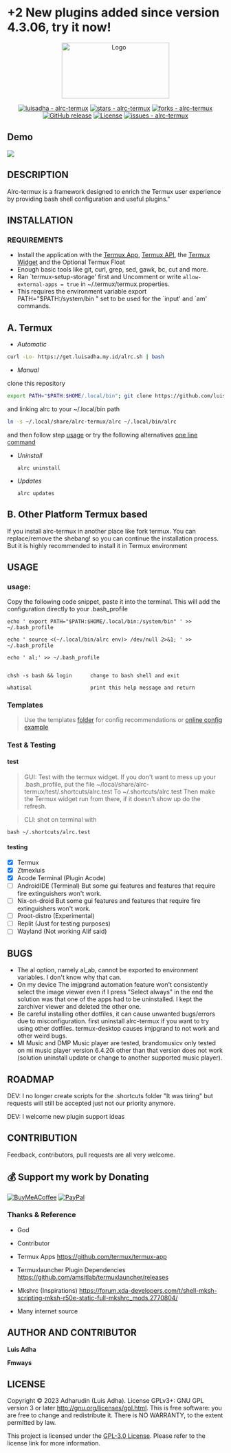 # +2 New plugins added since version 4.3.06, try it now!

<p align="center">
  <img src="./img/alrc-favicon.svg" alt="Logo" sanitize=true height="130" width="250" />
</p>
<div align="center">
<a href="https://github.com/luisadha/alrc-termux" title="Go to GitHub repo"><img src="https://img.shields.io/static/v1?label=luisadha&message=alrc-termux&color=blue&logo=github" alt="luisadha - alrc-termux"></a>
<a href="https://github.com/luisadha/alrc-termux"><img src="https://img.shields.io/github/stars/luisadha/alrc-termux?style=social" alt="stars - alrc-termux"></a>
<a href="https://github.com/luisadha/alrc-termux"><img src="https://img.shields.io/github/forks/luisadha/alrc-termux?style=social" alt="forks - alrc-termux"></a>
<!-- <a href="https://github.com/luisadha/alrc-termux/actions?query=workflow:%22GH+Pages+Deploy%22"><img src="https://github.com/luisadha/alrc-termux/workflows/GH%20Pages%20Deploy/badge.svg" alt="GH Pages Deploy"></a>
-->
<a href="https://github.com/luisadha/alrc-termux/releases/"><img src="https://img.shields.io/github/release/luisadha/alrc-termux?include_prereleases=&sort=semver&color=blue" alt="GitHub release"></a>
<a href="#license"><img src="https://img.shields.io/badge/License-GPLv3.0-blue" alt="License"></a>
<a href="https://github.com/luisadha/alrc-termux/issues"><img src="https://img.shields.io/github/issues/luisadha/alrc-termux" alt="issues - alrc-termux"></a>
</div>

<h2>Demo</h2>
<a href="https://asciinema.org/a/WBz9QOP5xNeKLFcIOB9wZYeBP" target="_blank"><img src="https://asciinema.org/a/WBz9QOP5xNeKLFcIOB9wZYeBP.svg" /></a>

<!-- [![Shorts Video](https://img.youtube.com/vi/9X6naGKNOys/0.jpg)](https://www.youtube.com/shorts/9X6naGKNOys) -->
DESCRIPTION
-----------
Alrc-termux is a framework designed to enrich the Termux user experience by providing bash shell configuration and useful plugins."

INSTALLATION
------------

### REQUIREMENTS
- Install the application with the [Termux App](https://f-droid.org/packages/com.termux/),
[Termux API](https://f-droid.org/packages/com.termux.api/), the [Termux Widget](https://f-droid.org/packages/com.termux.widget/) and the Optional Termux Float
- Enough basic tools like git, curl, grep, sed, gawk, bc, cut and more.
- Ran \`termux-setup-storage' first and Uncomment or write `allow-external-apps = true` in ~/.termux/termux.properties.
- This requires the environment variable export PATH="$PATH:/system/bin " set to be used for the \`input' and \`am' commands.


A. Termux
---------
- *Automatic*

```sh
curl -Lo- https://get.luisadha.my.id/alrc.sh | bash
```

- *Manual*
	
clone this repository

```sh
export PATH="$PATH:$HOME/.local/bin"; git clone https://github.com/luisadha/alrc-termux.git ~/.local/share/alrc-termux
```

<!--if you use github (**recommended**)

```sh
export PATH="$PATH:$HOME/.local/bin"; git clone https://github.com/luisadha/alrc-termux.git ~/.local/share/alrc-termux
``` -->


and linking alrc to your ~/.local/bin path

```sh
ln -s ~/.local/share/alrc-termux/alrc ~/.local/bin/alrc
```

and then follow step [usage](#usage) or try the following alternatives [one line command](#test)

- *Uninstall*

	```
	alrc uninstall
	```

- *Updates*

	```
	alrc updates
	```

B. Other Platform Termux based
------------------------------

  If you install alrc-termux in another place like fork termux. You can replace/remove the shebang! so you can continue the installation process. But it is highly recommended to install it in Termux environment

USAGE
-----

### usage:

Copy the following code snippet, paste it into the terminal. This will add the configuration directly to your .bash_profile

```text
echo ' export PATH="$PATH:$HOME/.local/bin:/system/bin" ' >> ~/.bash_profile

echo ' source <(~/.local/bin/alrc env)> /dev/null 2>&1; ' >> ~/.bash_profile

echo ' al;' >> ~/.bash_profile
```

```text

chsh -s bash && login      change to bash shell and exit

whatisal                   print this help message and return
```

### Templates
> Use the templates [folder](https://github.com/luisadha/alrc-termux/tree/main/templates) for config recommendations or [online config example](https://luisadha.my.id)

### Test & Testing
#### test
> GUI: Test with the termux widget. If you don't want to mess up your .bash_profile, put the file ~/local/share/alrc-termux/test/.shortcuts/alrc.test To ~/.shortcuts/alrc.test Then make the Termux widget run from there, if it doesn't show up do the refresh.

> CLI: shot on terminal with 

```
bash ~/.shortcuts/alrc.test 
```

#### testing

- [x] Termux
- [x] Ztmexluis
- [x] Acode Terminal (Plugin Acode)
- [ ] AndroidIDE (Terminal) But some gui features and features that require fire extinguishers won't work.
- [ ] Nix-on-droid But some gui features and features that require fire extinguishers won't work.
- [ ] Proot-distro (Experimental)
- [ ] Replit (Just for testing purposes)
- [ ] Wayland (Not working Alif said)

BUGS
----
- The al option, namely al_ab, cannot be exported to environment variables. I don't know why that can.
- On my device The imjpgrand automation feature won't consistently select the image viewer even if I press "Select always" in the end the solution was that one of the apps had to be uninstalled. I kept the zarchiver viewer and deleted the other one.
- Be careful installing other dotfiles, it can cause unwanted bugs/errors due to misconfiguration. first uninstall alrc-termux if you want to try using other dotfiles. termux-desktop causes imjpgrand to not work and other weird bugs.
- MI Music and DMP Music player are tested, brandomusicv only tested on mi music player version 6.4.20i other than that version does not work (solution uninstall update or change to another supported music player).



ROADMAP
-------

DEV: I no longer create scripts for the .shortcuts folder "It was tiring" but requests will still be accepted just not our priority anymore.

DEV: I welcome new plugin support ideas

CONTRIBUTION
------------
Feedback, contributors, pull requests are all very welcome.

## 💰 Support my work by Donating
 
[![BuyMeACoffee](https://img.shields.io/badge/Buy%20Me%20a%20Coffee-ffdd00?style=for-the-badge&logo=buy-me-a-coffee&logoColor=black)](https://www.buymeacoffee.com/luisadha) 
[![PayPal](https://img.shields.io/badge/PayPal-00457C?style=for-the-badge&logo=paypal&logoColor=white)](https://www.paypal.com/paypalme/luisadha01)

### Thanks & Reference

- God 
 
- Contributor

- Termux Apps https://github.com/termux/termux-app

- Termuxlauncher  Plugin Dependencies  https://github.com/amsitlab/termuxlauncher/releases

- Mkshrc (Inspirations) https://forum.xda-developers.com/t/shell-mksh-scripting-mksh-r50e-static-full-mkshrc_mods.2770804/

- Many internet source

AUTHOR AND CONTRIBUTOR
----------------------
__Luis Adha__

__Fmways__

LICENSE
-------
Copyright © 2023 Adharudin (Luis Adha). License GPLv3+: GNU GPL version 3 or later http://gnu.org/licenses/gpl.html. This is free software: you are free to change and redistribute it. There is NO WARRANTY, to the extent permitted by law.

This project is licensed under the [GPL-3.0 License](https://www.gnu.org/licenses/gpl-3.0.en.html). Please refer to the license link for more information.
